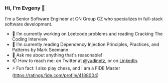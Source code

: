 ### Hi, I'm Evgeny 👋

I'm a Senior Software Engineer at CN Group CZ who specializes in full-stack software development.

- 🔭 I’m currently working on Leetcode problems and reading Cracking The Coding Interview
- 🌱 I’m currently reading Dependency Injection Principles, Practices, and Patterns by Mark Seemann
- 💬 Ask me about anything that's reasonable!
- 📫 How to reach me: on Twitter at [@yudinetz](https://twitter.com/yudinetz), or on [LinkedIn](https://linkedin.com/in/evgenyfedorov2/).
- ⚡ Fun fact: I also play chess, and I am a FIDE Master (https://ratings.fide.com/profile/4188004)
